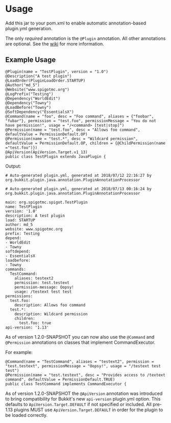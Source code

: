 # Usage
Add this jar to your pom.xml to enable automatic annotation-based plugin.yml generation.

The only *required* annotation is the ```@Plugin``` annotation. All other annotations are optional.
See the [wiki](https://www.spigotmc.org/wiki/plugin-yml/) for more information.

## Example Usage
```
@Plugin(name = "TestPlugin", version = "1.0")
@Description("A test plugin")
@LoadOrder(PluginLoadOrder.STARTUP)
@Author("md_5")
@Website("www.spigotmc.org")
@LogPrefix("Testing")
@Dependency("WorldEdit")
@Dependency("Towny")
@LoadBefore("Towny")
@SoftDependency("EssentialsX")
@Command(name = "foo", desc = "Foo command", aliases = {"foobar", "fubar"}, permission = "test.foo", permissionMessage = "You do not have permission!", usage = "/<command> [test|stop]")
@Permission(name = "test.foo", desc = "Allows foo command", defaultValue = PermissionDefault.OP)
@Permission(name = "test.*", desc = "Wildcard permission", defaultValue = PermissionDefault.OP, children = {@ChildPermission(name ="test.foo")})
@ApiVersion(ApiVersion.Target.v1_13)
public class TestPlugin extends JavaPlugin {
```
Output:

```
# Auto-generated plugin.yml, generated at 2018/07/12 22:16:27 by org.bukkit.plugin.java.annotation.PluginAnnotationProcessor

# Auto-generated plugin.yml, generated at 2018/07/13 00:16:24 by org.bukkit.plugin.java.annotation.PluginAnnotationProcessor

main: org.spigotmc.spigot.TestPlugin
name: TestPlugin
version: '1.0'
description: A test plugin
load: STARTUP
author: md_5
website: www.spigotmc.org
prefix: Testing
depend:
- WorldEdit
- Towny
softdepend:
- EssentialsX
loadbefore:
- Towny
commands:
  TestCommand:
    aliases: testext2
    permission: test.testext
    permission-message: Oopsy!
    usage: /testext test test
permissions:
  test.foo:
    description: Allows foo command
  test.*:
    description: Wildcard permission
    children:
      test.foo: true
api-version: '1.13'
```

As of version 1.2.0-SNAPSHOT you can now also use the ```@Command``` and ```@Permission```
annotations on classes that implement CommandExecutor.

For example:
```
@Command(name = "TestCommand", aliases = "testext2", permission = "test.testext", permissionMessage = "Oopsy!", usage = "/testext test test")
@Permission(name = "test.testext", desc = "Provides access to /textext command", defaultValue = PermissionDefault.TRUE)
public class TestCommand implements CommandExecutor {
```

As of version 1.2.0-SNAPSHOT the ```@ApiVersion``` annotation was introduced to bring compatibility for
Bukkit's new ```api-version``` plugin.yml option. This defaults to ```ApiVersion.Target.DEFAULT``` if not specified or included.
All pre-1.13 plugins MUST use ```ApiVersion.Target.DEFAULT``` in order for the plugin to be loaded correctly.
